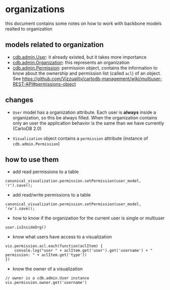 
# organizations

this document contains some notes on how to work with backbone models realted to organization

## models related to organization

- [cdb.admin.User](https://github.com/CartoDB/cartodb/blob/CDB-2891/lib/assets/javascripts/cartodb/models/user.js): it already existed, but it takes more importance
- [cdb.admin.Organization](https://github.com/CartoDB/cartodb/blob/CDB-2891/lib/assets/javascripts/cartodb/models/organization.js): this represents an organization
- [cdb.admin.Permission](https://github.com/CartoDB/cartodb/blob/CDB-2891/lib/assets/javascripts/cartodb/models/permissions.js): permission object, contains the information to know about the ownership and
  permission list (called ``acl``) of an object. See https://github.com/Vizzuality/cartodb-management/wiki/multiuser-REST-API#permissions-object



## changes 

- ``User`` model has a organization attribute. Each user is **always** inside a organization, so
  this be always filled. When the organization contains only an user the application behavior is the
  same than we have currently (CartoDB 2.0)

- ``Visualization`` object contains a ``permission`` attribute (instance of ``cdb.admin.Permission``)


## how to use them

- add read permissions to a table

```
canonical_visualization.permission.setPermission(user_model, 'r').save();
```

- add read/write permissions to a table
```
canonical_visualization.permission.setPermission(user_model, 'rw').save();
```

- how to know if the organization for the current user is single or multiuser
```
user.isInsideOrg()
```

- know what users have access to a visualization

```
vis.permission.acl.each(function(aclItem) {
    console.log("user " + aclItem.get('user').get('username') + " permission: " + aclItem.get('type'))
})
```

- know the owner of a visualization
```
// owner is a cdb.admin.User instance
vis.permission.owner.get('username')
```


